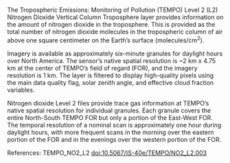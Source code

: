 The Tropospheric Emissions: Monitoring of Pollution (TEMPO) Level 2 (L2) Nitrogen Dioxide Vertical Column Troposphere layer provides information on the amount of nitrogen dioxide in the troposphere. This is provided as the total number of nitrogen dioxide molecules in the tropospheric column of air above one square centimeter on the Earth’s surface (molecules/cm<sup>2</sup>).

Imagery is available as approximately six-minute granules for daylight hours over North America. The sensor’s native spatial resolution is ~2 km x 4.75 km at the center of TEMPO’s field of regard (FOR), and the imagery resolution is 1 km. The layer is filtered to display high-quality pixels using the main data quality flag, solar zenith angle, and effective cloud fraction variables.

Nitrogen dioxide Level 2 files provide trace gas information at TEMPO’s native spatial resolution for individual granules. Each granule covers the entire North-South TEMPO FOR but only a portion of the East-West FOR. The temporal resolution of a nominal scan is approximately one hour during daylight hours, with more frequent scans in the morning over the eastern portion of the FOR and in the evenings over the western portion of the FOR.

References: TEMPO_NO2_L2 [doi:10.5067/IS-40e/TEMPO/NO2_L2.003](https://doi.org/10.5067/IS-40e/TEMPO/NO2_L2.003)